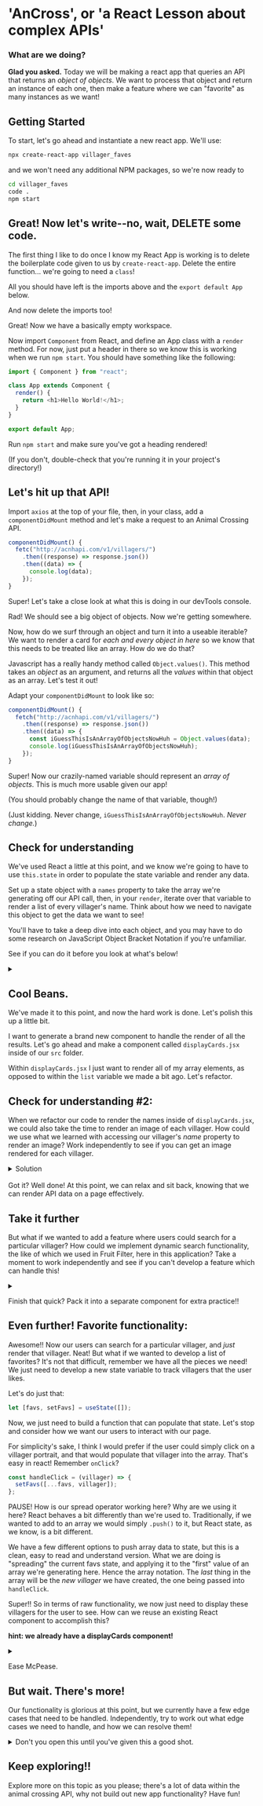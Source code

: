 # 'AnCross', or 'a React Lesson about complex APIs'

### What are we doing?

**Glad you asked.** Today we will be making a react app that queries an API that returns an _object of objects_. We want to process that object and return an instance of each one, then make a feature where we can "favorite" as many instances as we want!

## Getting Started

To start, let's go ahead and instantiate a new react app. We'll use:

```bash
npx create-react-app villager_faves
```

and we won't need any additional NPM packages, so we're now ready to

```bash
cd villager_faves
code .
npm start
```

## Great! Now let's write--no, wait, DELETE some code.

The first thing I like to do once I know my React App is working is to delete the boilerplate code given to us by `create-react-app`. Delete the entire function... we're going to need a `class`!

All you should have left is the imports above and the `export default App` below.

And now delete the imports too!

Great! Now we have a basically empty workspace.

Now import `Component` from React, and define an App class with a `render` method. For now, just put a header in there so we know this is working when we run `npm start`. You should have something like the following:

```javascript
import { Component } from "react";

class App extends Component {
  render() {
    return <h1>Hello World!</h1>;
  }
}

export default App;
```

Run `npm start` and make sure you've got a heading rendered!

(If you don't, double-check that you're running it in your project's directory!)

## Let's hit up that API!

Import `axios` at the top of your file, then, in your class, add a `componentDidMount` method and let's make a request to an Animal Crossing API.

```js
componentDidMount() {
  fetc("http://acnhapi.com/v1/villagers/")
    .then((response) => response.json())
    .then((data) => {
      console.log(data);
    });
}
```

Super! Let's take a close look at what this is doing in our devTools console.

Rad! We should see a big object of objects. Now we're getting somewhere.

Now, how do we surf through an object and turn it into a useable iterable? We want to render a card for _each and every object in here_ so we know that this needs to be treated like an array. How do we do that?

Javascript has a really handy method called `Object.values()`. This method takes an _object_ as an argument, and returns all the _values_ within that object as an array. Let's test it out!

Adapt your `componentDidMount` to look like so:

```js
componentDidMount() {
  fetch("http://acnhapi.com/v1/villagers/")
    .then((response) => response.json())
    .then((data) => {
      const iGuessThisIsAnArrayOfObjectsNowHuh = Object.values(data);
      console.log(iGuessThisIsAnArrayOfObjectsNowHuh);
    });
}
```

Super! Now our crazily-named variable should represent an _array of objects_. This is much more usable given our app!

(You should probably change the name of that variable, though!)

(Just kidding. Never change, `iGuessThisIsAnArrayOfObjectsNowHuh`. _Never change._)

## Check for understanding

We've used React a little at this point, and we know we're going to have to use `this.state` in order to populate the state variable and render any data.

Set up a state object with a `names` property to take the array we're generating off our API call, then, in your `render`, iterate over that variable to render a list of every villager's name. Think about how we need to navigate this object to get the data we want to see!

You'll have to take a deep dive into each object, and you may have to do some research on JavaScript Object Bracket Notation if you're unfamiliar.

See if you can do it before you look at what's below!

<details>
<summary></summary>

Make an initial state.

```js
state = {
  villagers: [],
};
```

Set it our array of objects when we hit our API.

```js
componentDidMount() {
  fetch("http://acnhapi.com/v1/villagers/")
    .then((response) => response.json())
    .then((data) => {
      this.setState({ villagers: Object.values(data) });
    });
}
```

Render each villagers' name (on the name object, using bracket notation to make sure the dash isn't interpreted as a subtraction symbol.)

```js
return (
  <div>
    {this.state.villagers.map((villager) => (
      <p>{villager.name["name-USen"]}</p>
    ))}
  </div>
);
```

</details>

## Cool Beans.

We've made it to this point, and now the hard work is done. Let's polish this up a little bit.

I want to generate a brand new component to handle the render of all the results. Let's go ahead and make a component called `displayCards.jsx` inside of our `src` folder.

Within `displayCards.jsx` I just want to render all of my array elements, as opposed to within the `list` variable we made a bit ago. Let's refactor.

## Check for understanding #2:

When we refactor our code to render the names inside of `displayCards.jsx`, we could also take the time to render an image of each villager. How could we use what we learned with accessing our villager's _name_ property to render an image?
Work independently to see if you can get an image rendered for each villager.

<details>
<summary>Solution</summary>

Inside of `displayCards.jsx`

```js
<div>
  {props.data.map((villager, i) => {
    return (
      <div key={i} className="villagerCard">
        <img
          className="villagerPic"
          src={villager["image_uri"]}
          alt={villager.name["name-USen"]}
        />
        <p>{villager.name["name-USen"]}</p>
      </div>
    );
  })}
</div>
```

</details>
<br>
Got it? Well done!
At this point, we can relax and sit back, knowing that we can render API data on a page effectively.

## Take it further

But what if we wanted to add a feature where users could search for a particular villager? How could we implement dynamic search functionality, the like of which we used in Fruit Filter, here in this application? Take a moment to work independently and see if you can't develop a feature which can handle this!

<details>
<summary></summary>

```js
const dynamicSearch = () => {
  return data.hits.filter((villager) =>
    villager.name["name-USen"].toLowerCase().includes(search.toLowerCase())
  );
};
```

and within the return...

```js
<div className="searchBox">
  <input type="text" value={search} onChange={handleChange} />
</div>
```

</details>

Finish that quick? Pack it into a separate component for extra practice!!

## Even further! Favorite functionality:

Awesome!! Now our users can search for a particular villager, and _just_ render that villager. Neat!
But what if we wanted to develop a list of favorites? It's not that difficult, remember we have all the pieces we need! We just need to develop a new state variable to track villagers that the user likes.

Let's do just that:

```js
let [favs, setFavs] = useState([]);
```

Now, we just need to build a function that can populate that state. Let's stop and consider how we want our users to interact with our page.

For simplicity's sake, I think I would prefer if the user could simply click on a villager portrait, and that would populate that villager into the array. That's easy in react! Remember `onClick`?

```js
const handleClick = (villager) => {
  setFavs([...favs, villager]);
};
```

PAUSE! How is our spread operator working here? Why are we using it here?
React behaves a bit differently than we're used to. Traditionally, if we wanted to add to an array we would simply `.push()` to it, but React state, as we know, is a bit different.

We have a few different options to push array data to state, but this is a clean, easy to read and understand version. What we are doing is "spreading" the current favs state, and applying it to the "first" value of an array we're generating here. Hence the array notation. The _last_ thing in the array will be the _new villager_ we have created, the one being passed into `handleClick`.

Super!! So in terms of raw functionality, we now just need to display these villagers for the user to see. How can we reuse an existing React component to accomplish this?

**hint: we already have a displayCards component!**

<details>
<summary></summary>
In app.js...

```js
<div className="favBox">
  <DisplayCards data={favs} />
</div>
```

</details>

Ease McPease.

## But wait. There's more!

Our functionality is glorious at this point, but we currently have a few edge cases that need to be handled. Independently, try to work out what edge cases we need to handle, and how we can resolve them!

<details>
<summary>Don't you open this until you've given this a good shot.</summary>
First issue: We can send a villager to our faves array multiple times. While it does resemble my preference of having 45 instances of Chevre as my "favorite villagers" it's actually a fairly poor user experience. Here's how I might fix it:

```js
const handleClick = (villager) => {
  if (!favs.includes(villager)) {
    setFavs([...favs, villager]);
  }
};
```

simple enough!

Second issue: if we click a villager inside of our "faves" display, it results in an error. This is because we do _not_ want onClick functionality for our faves to share the onClick functionality with our standard display. There are great ways to fix this, but here's a lazy solution that will easily patch right over:

```js
//in app.js
 <div>
    <DisplayCards clickie={true} handleClick={handleClick} data={dynamicSearch()}/>
  </div>
  <div className="favBox">
    <DisplayCards clickie={false} data={favs} />
  </div>
```

Simple enough, I've added a boolean value as props to each of my displayCards components. Now let's handle the logic on the DisplayCards end.

```js
// in DisplayCards.js
<div
  key={i}
  className="villagerCard"
  onClick={() => (props.clickie ? props.handleClick(villager) : null)}
>
  <img
    className="villagerPic"
    src={villager["image_uri"]}
    alt={villager.name["name-USen"]}
  />
  <p>{villager.name["name-USen"]}</p>
</div>
```

Again, there are other solutions to this problem! But in this case, we've patched right over the error. If "clickie" is true, great! Run the handleClick. However, if it is _not_ then the computer will not even make the attempt to run the function. The onClick behavior resolves to `null`.

</details>

## Keep exploring!!

Explore more on this topic as you please; there's a lot of data within the animal crossing API, why not build out new app functionality? Have fun!
